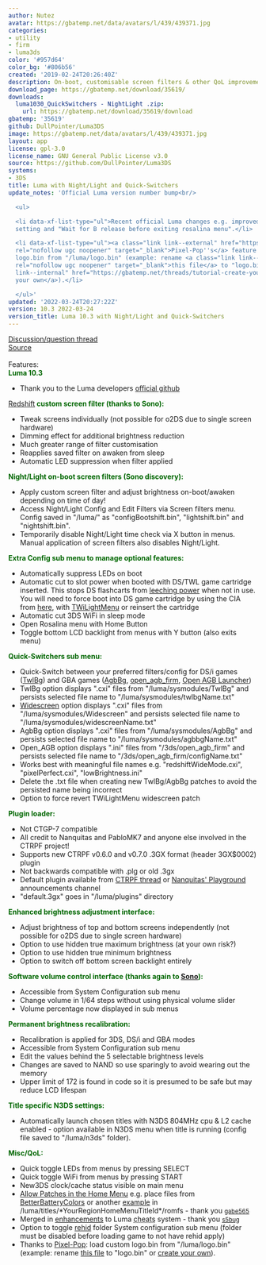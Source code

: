 ```yaml
---
author: Nutez
avatar: https://gbatemp.net/data/avatars/l/439/439371.jpg
categories:
- utility
- firm
- luma3ds
color: '#957d64'
color_bg: '#806b56'
created: '2019-02-24T20:26:40Z'
description: On-boot, customisable screen filters & other QoL improvements
download_page: https://gbatemp.net/download/35619/
downloads:
  luma1030_QuickSwitchers - NightLight .zip:
    url: https://gbatemp.net/download/35619/download
gbatemp: '35619'
github: DullPointer/Luma3DS
image: https://gbatemp.net/data/avatars/l/439/439371.jpg
layout: app
license: gpl-3.0
license_name: GNU General Public License v3.0
source: https://github.com/DullPointer/Luma3DS
systems:
- 3DS
title: Luma with Night/Light and Quick-Switchers
update_notes: 'Official Luma version number bump<br/>

  <ul>

  <li data-xf-list-type="ul">Recent official Luma changes e.g. improved system time
  setting and "Wait for B release before exiting rosalina menu".</li>

  <li data-xf-list-type="ul"><a class="link link--external" href="https://github.com/Pixel-Pop/Luma3DS/commit/d225d9fa507dcccce3a6c86d0a38f7998f39b7a2"
  rel="nofollow ugc noopener" target="_blank">Pixel-Pop''s</a> feature to load custom
  logo.bin from "/luma/logo.bin" (example: rename <a class="link link--external" href="https://github.com/badda71/vice3ds/blob/master/meta/logo-padded.lz11"
  rel="nofollow ugc noopener" target="_blank">this file</a> to "logo.bin" or <a class="link
  link--internal" href="https://gbatemp.net/threads/tutorial-create-your-own-app-logo-logo-bin.433006/">create
  your own</a>).</li>

  </ul>'
updated: '2022-03-24T20:27:22Z'
version: 10.3 2022-03-24
version_title: Luma 10.3 with Night/Light and Quick-Switchers
---
```

<a class="link link--internal" href="https://gbatemp.net/threads/unofficial-luma-build-discussion.573617/">Discussion/question thread</a><br/>
<a class="link link--external" href="https://github.com/DullPointer/Luma3DS" rel="nofollow ugc noopener" target="_blank">Source</a><br/>
<br/>
Features:<br/>
<span style="color: rgb(0, 102, 0)"><b>Luma 10.3</b></span><br/>
<ul>
<li data-xf-list-type="ul">Thank you to the Luma developers <a class="link link--external" href="https://github.com/LumaTeam/Luma3DS/wiki" rel="nofollow ugc noopener" target="_blank">official github</a></li>
</ul><span style="color: rgb(0, 102, 0)"><a class="link link--internal" href="https://gbatemp.net/threads/ctr_redshift-hardware-based-blue-light-filter-for-old3ds-and-2ds.493736/page-5">Redshift</a><b> custom screen filter (thanks to Sono):</b></span><br/>
<ul>
<li data-xf-list-type="ul">Tweak screens individually (not possible for o2DS due to single screen hardware)</li>
<li data-xf-list-type="ul">Dimming effect for additional brightness reduction</li>
<li data-xf-list-type="ul">Much greater range of filter customisation</li>
<li data-xf-list-type="ul">Reapplies saved filter on awaken from sleep</li>
<li data-xf-list-type="ul">Automatic LED suppression when filter applied</li>
</ul><span style="color: rgb(0, 102, 0)"><b>Night/Light on-boot screen filters (Sono discovery):</b></span><br/>
<ul>
<li data-xf-list-type="ul">Apply custom screen filter and adjust brightness on-boot/awaken depending on time of day!</li>
<li data-xf-list-type="ul">Access Night/Light Config and Edit Filters via Screen filters menu. Config saved in "/luma/" as "configBootshift.bin", "lightshift.bin" and "nightshift.bin".</li>
<li data-xf-list-type="ul">Temporarily disable Night/Light time check via X button in menus. Manual application of screen filters also disables Night/Light.</li>
</ul><span style="color: rgb(0, 102, 0)"><b>Extra Config sub menu to manage optional features:</b></span><br/>
<ul>
<li data-xf-list-type="ul">Automatically suppress LEDs on boot</li>
<li data-xf-list-type="ul">Automatic cut to slot power when booted with DS/TWL game cartridge inserted. This stops DS flashcarts from <a class="link link--external" href="https://github.com/LumaTeam/Luma3DS/issues/1202#issuecomment-449624237" rel="nofollow ugc noopener" target="_blank">leeching power</a> when not in use. You will need to force boot into DS game cartridge by using the CIA from <a class="link link--internal" href="https://gbatemp.net/threads/twl-slot-1-launcher-first-custom-dsiware-app.414501/">here</a>, with <a class="link link--external" href="https://github.com/DS-Homebrew/TWiLightMenu/releases" rel="nofollow ugc noopener" target="_blank">TWiLightMenu</a> or reinsert the cartridge</li>
<li data-xf-list-type="ul">Automatic cut 3DS WiFi in sleep mode</li>
<li data-xf-list-type="ul">Open Rosalina menu with Home Button</li>
<li data-xf-list-type="ul">Toggle bottom LCD backlight from menus with Y button (also exits menu)</li>
</ul><b><span style="color: rgb(0, 102, 0)">Quick-Switchers sub menu:</span></b><br/>
<ul>
<li data-xf-list-type="ul">Quick-Switch between your preferred filters/config for DS/i games (<a class="link link--internal" href="https://gbatemp.net/threads/twpatcher-ds-i-mode-screen-filters-and-patches.542694/">TwlBg</a>) and GBA games (<a class="link link--internal" href="https://gbatemp.net/threads/twpatcher-ds-i-mode-screen-filters-and-patches.542694/page-71#post-9143128">AgbBg</a>, <a class="link link--external" href="https://github.com/profi200/open_agb_firm" rel="nofollow ugc noopener" target="_blank">open_agb_firm</a>, <a class="link link--internal" href="https://gbatemp.net/download/open-agb-launcher.36828/">Open AGB Launcher</a>)</li>
<li data-xf-list-type="ul">TwlBg option displays ".cxi" files from "/luma/sysmodules/TwlBg" and persists selected file name to "/luma/sysmodules/twlbgName.txt"</li>
<li data-xf-list-type="ul"><a class="link link--external" href="https://wiki.ds-homebrew.com/twilightmenu/playing-in-widescreen.html" rel="nofollow ugc noopener" target="_blank">Widescreen</a> option displays ".cxi" files from "/luma/sysmodules/Widescreen" and persists selected file name to "/luma/sysmodules/widescreenName.txt"</li>
<li data-xf-list-type="ul">AgbBg option displays ".cxi" files from "/luma/sysmodules/AgbBg" and persists selected file name to "/luma/sysmodules/agbbgName.txt"</li>
<li data-xf-list-type="ul">Open_AGB option displays ".ini" files from "/3ds/open_agb_firm" and persists selected file name to "/3ds/open_agb_firm/configName.txt"</li>
<li data-xf-list-type="ul">Works best with meaningful file names e.g. "redshiftWideMode.cxi", "pixelPerfect.cxi", "lowBrightness.ini"</li>
<li data-xf-list-type="ul">Delete the .txt file when creating new TwlBg/AgbBg patches to avoid the persisted name being incorrect</li>
<li data-xf-list-type="ul">Option to force revert TWiLightMenu widescreen patch</li>
</ul><b><span style="color: rgb(0, 102, 0)">Plugin loader:</span></b><br/>
<ul>
<li data-xf-list-type="ul">Not CTGP-7 compatible</li>
<li data-xf-list-type="ul">All credit to Nanquitas and PabloMK7 and anyone else involved in the CTRPF project!</li>
<li data-xf-list-type="ul">Supports new CTRPF v0.6.0 and v0.7.0 .3GX format (header 3GX$0002) plugin</li>
<li data-xf-list-type="ul">Not backwards compatible with .plg or old .3gx</li>
<li data-xf-list-type="ul">Default plugin available from <a class="link link--internal" href="https://gbatemp.net/threads/ctrpluginframework-blank-plugin-now-with-action-replay.487729/page-68#post-9343144">CTRPF thread</a> or <a class="link link--external" href="https://discord.com/invite/z4ZMh27" rel="nofollow ugc noopener" target="_blank">Nanquitas' Playground</a> announcements channel</li>
<li data-xf-list-type="ul">"default.3gx" goes in "/luma/plugins" directory</li>
</ul><b><span style="color: rgb(0, 102, 0)">Enhanced brightness adjustment interface:</span></b><br/>
<ul>
<li data-xf-list-type="ul">Adjust brightness of top and bottom screens independently (not possible for o2DS due to single screen hardware)</li>
<li data-xf-list-type="ul">Option to use hidden true maximum brightness (at your own risk?)</li>
<li data-xf-list-type="ul">Option to use hidden true minimum brightness</li>
<li data-xf-list-type="ul">Option to switch off bottom screen backlight entirely</li>
</ul><b><span style="color: rgb(0, 102, 0)">Software volume control interface (thanks again to <a class="link link--internal" href="https://gbatemp.net/threads/is-there-an-volume-management-homebrew.474817/#post-8699169">Sono</a>):</span></b><br/>
<ul>
<li data-xf-list-type="ul">Accessible from System Configuration sub menu</li>
<li data-xf-list-type="ul">Change volume in 1/64 steps without using physical volume slider</li>
<li data-xf-list-type="ul">Volume percentage now displayed in sub menus</li>
</ul><b><span style="color: rgb(0, 102, 0)">Permanent brightness recalibration:</span></b><br/>
<ul>
<li data-xf-list-type="ul">Recalibration is applied for 3DS, DS/i and GBA modes</li>
<li data-xf-list-type="ul">Accessible from System Configuration sub menu</li>
<li data-xf-list-type="ul">Edit the values behind the 5 selectable brightness levels</li>
<li data-xf-list-type="ul">Changes are saved to NAND so use sparingly to avoid wearing out the memory</li>
<li data-xf-list-type="ul">Upper limit of 172 is found in code so it is presumed to be safe but may reduce LCD lifespan</li>
</ul><b><span style="color: rgb(0, 102, 0)">Title specific N3DS settings:</span></b><br/>
<ul>
<li data-xf-list-type="ul">Automatically launch chosen titles with N3DS 804MHz cpu &amp; L2 cache enabled - option available in N3DS menu when title is running (config file saved to "/luma/n3ds" folder).</li>
</ul><b><span style="color: rgb(0, 102, 0)">Misc/QoL:</span></b><br/>
<ul>
<li data-xf-list-type="ul">Quick toggle LEDs from menus by pressing SELECT</li>
<li data-xf-list-type="ul">Quick toggle WiFi from menus by pressing START</li>
<li data-xf-list-type="ul">New3DS clock/cache status visible on main menu</li>
<li data-xf-list-type="ul"><a class="link link--external" href="https://github.com/LumaTeam/Luma3DS/pull/1634" rel="nofollow ugc noopener" target="_blank">Allow Patches in the Home Menu</a> e.g. place files from <a class="link link--internal" href="https://gbatemp.net/threads/release-betterbatterycolors-for-homemenu.523138/">BetterBatteryColors</a> or another <a class="link link--internal" href="https://gbatemp.net/threads/unofficial-luma-build-discussion.573617/page-5#post-9540802">example</a> in /luma/titles/*YourRegionHomeMenuTitleId*/romfs - thank you <a class="link link--external" href="https://github.com/gabe565" rel="nofollow ugc noopener" target="_blank"><span style="font-size: 12px">gabe565</span></a></li>
<li data-xf-list-type="ul">Merged in <a class="link link--external" href="https://github.com/LumaTeam/Luma3DS/pull/1623" rel="nofollow ugc noopener" target="_blank">enhancements</a> to Luma <a class="gbaKw" data-xf-init="tooltip" href="https://gbatemp.net/forums/cheat-codes-add-and-request.412/" style="font-weight: inherit; text-decoration: underline; text-decoration-style: dotted;" target="_blank" title="Cheat Codes Add and Request">cheats</a> system - thank you <a class="link link--external" href="https://github.com/s5bug" rel="nofollow ugc noopener" target="_blank"><span style="font-size: 12px">s5bug</span></a></li>
<li data-xf-list-type="ul">Option to toggle <a class="link link--external" href="https://github.com/hax0kartik/rehid" rel="nofollow ugc noopener" target="_blank">rehid</a> folder System configuration sub menu (folder must be disabled before loading game to not have rehid apply)</li>
<li data-xf-list-type="ul">Thanks to <a class="link link--external" href="https://github.com/Pixel-Pop/Luma3DS/commit/d225d9fa507dcccce3a6c86d0a38f7998f39b7a2" rel="nofollow ugc noopener" target="_blank">Pixel-Pop</a>: load custom logo.bin from "/luma/logo.bin" (example: rename <a class="link link--external" href="https://github.com/badda71/vice3ds/blob/master/meta/logo-padded.lz11" rel="nofollow ugc noopener" target="_blank">this file</a> to "logo.bin" or <a class="link link--internal" href="https://gbatemp.net/threads/tutorial-create-your-own-app-logo-logo-bin.433006/">create your own</a>).</li>
</ul>